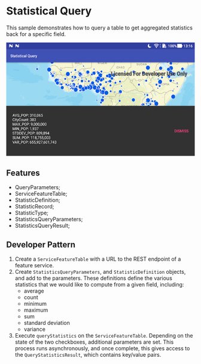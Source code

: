 # Statistical Query

This sample demonstrates how to query a table to get aggregated statistics back for a specific field.

![Statistical Query App](statistical-query.png)

## Features

* QueryParameters;
* ServiceFeatureTable;
* StatisticDefinition;
* StatisticRecord;
* StatisticType;
* StatisticsQueryParameters;
* StatisticsQueryResult;

## Developer Pattern

1. Create a `ServiceFeatureTable` with a URL to the REST endpoint of a feature service. 
1. Create `StatisticsQueryParameters`, and `StatisticDefinition` objects, and add to the parameters. These definitions define the various statistics that we would like to compute from a given field, including:
    * average
    * count
    * minimum
    * maximum 
    * sum
    * standard deviation
    * variance
1. Execute `queryStatistics` on the `ServiceFeatureTable`. Depending on the state of the two checkboxes, additional parameters are set. This process runs asynchronously, and once complete, this gives access to the `QueryStatisticsResult`, which contains key/value pairs.
